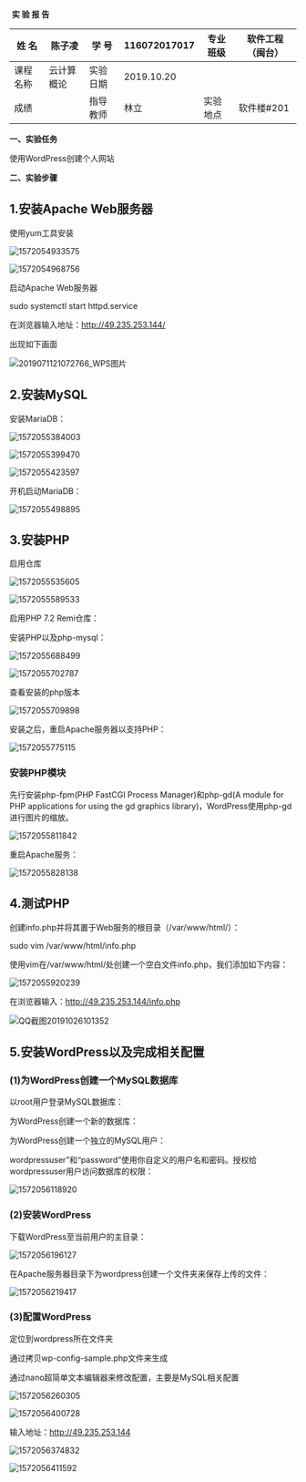 ​																	**实 验 报 告**

| 姓  名   | 陈子凌     | 学  号   | 116072017017 | 专业班级 | 软件工程（闽台） |
| -------- | ---------- | -------- | ------------ | -------- | ---------------- |
| 课程名称 | 云计算概论 | 实验日期 | 2019.10.20   |          |                  |
| 成绩     |            | 指导教师 | 林立         | 实验地点 | 软件楼#201       |

**一、实验任务**

使用WordPress创建个人网站

**二、实验步骤**

## 1.安装Apache Web服务器

使用yum工具安装

![1572054933575](https://github.com/czl233456/CHENZL/blob/master/image2/1.png)

![1572054968756](https://github.com/czl233456/CHENZL/blob/master/image2/2.png)

启动Apache Web服务器

sudo systemctl start httpd.service

在浏览器输入地址：http://49.235.253.144/

出现如下画面

![2019071121072766_WPS图片](https://github.com/czl233456/CHENZL/blob/master/image2/23.png)

## 2.安装MySQL

安装MariaDB：

![1572055384003](https://github.com/czl233456/CHENZL/blob/master/image2/3.png)

![1572055399470](https://github.com/czl233456/CHENZL/blob/master/image2/4.png)

![1572055423597](https://github.com/czl233456/CHENZL/blob/master/image2/5.png)

开机启动MariaDB：

![1572055498895](https://github.com/czl233456/CHENZL/blob/master/image2/6.png)

## 3.安装PHP

启用仓库

![1572055535605](https://github.com/czl233456/CHENZL/blob/master/image2/7.png)

![1572055589533](https://github.com/czl233456/CHENZL/blob/master/image2/8.png)

启用PHP 7.2 Remi仓库：

安装PHP以及php-mysql：

![1572055688499](https://github.com/czl233456/CHENZL/blob/master/image2/9.png)

![1572055702787](https://github.com/czl233456/CHENZL/blob/master/image2/10.png)

查看安装的php版本

![1572055709898](https://github.com/czl233456/CHENZL/blob/master/image2/11.png)

安装之后，重启Apache服务器以支持PHP：

![1572055775115](https://github.com/czl233456/CHENZL/blob/master/image2/12.png)

### 安装PHP模块

先行安装php-fpm(PHP FastCGI Process Manager)和php-gd(A module for PHP applications for using the gd graphics library)，WordPress使用php-gd进行图片的缩放。

![1572055811842](https://github.com/czl233456/CHENZL/blob/master/image2/13.png)

重启Apache服务：

![1572055828138](https://github.com/czl233456/CHENZL/blob/master/image2/14.png)

## 4.测试PHP

创建info.php并将其置于Web服务的根目录（/var/www/html/）：

sudo vim /var/www/html/info.php



使用vim在/var/www/html/处创建一个空白文件info.php，我们添加如下内容：

![1572055920239](https://github.com/czl233456/CHENZL/blob/master/image2/15.png)

在浏览器输入：http://49.235.253.144/info.php

![QQ截图20191026101352](https://github.com/czl233456/CHENZL/blob/master/image2/24.png)

## 5.安装WordPress以及完成相关配置

### (1)为WordPress创建一个MySQL数据库

以root用户登录MySQL数据库：

为WordPress创建一个新的数据库：

为WordPress创建一个独立的MySQL用户：

wordpressuser”和“password”使用你自定义的用户名和密码。授权给wordpressuser用户访问数据库的权限：

![1572056118920](https://github.com/czl233456/CHENZL/blob/master/image2/16.png)

### (2)安装WordPress

下载WordPress至当前用户的主目录：

![1572056196127](https://github.com/czl233456/CHENZL/blob/master/image2/17.png)

在Apache服务器目录下为wordpress创建一个文件夹来保存上传的文件：

![1572056219417](https://github.com/czl233456/CHENZL/blob/master/image2/18.png)

### (3)配置WordPress

定位到wordpress所在文件夹

通过拷贝wp-config-sample.php文件来生成

通过nano超简单文本编辑器来修改配置，主要是MySQL相关配置

![1572056260305](https://github.com/czl233456/CHENZL/blob/master/image2/19.png)

![1572056400728](https://github.com/czl233456/CHENZL/blob/master/image2/21.png)

输入地址：http://49.235.253.144

![1572056374832](https://github.com/czl233456/CHENZL/blob/master/image2/20.png)

![1572056411592](https://github.com/czl233456/CHENZL/blob/master/image2/22.png)
